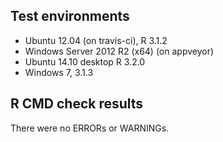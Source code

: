 ## Test environments
* Ubuntu 12.04 (on travis-ci), R 3.1.2
* Windows Server 2012 R2 (x64) (on appveyor)
* Ubuntu 14.10 desktop R 3.2.0
* Windows 7, 3.1.3

## R CMD check results
There were no ERRORs or WARNINGs. 
